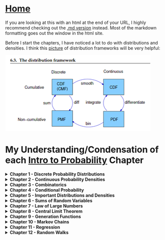 # <a href="https://angelddaz.github.io/bridgetomasters/"> Home </a>

If you are looking at this with an html at the end of your URL, I highly recommend checking out the [.md version](https://github.com/angelddaz/bridgetomasters/blob/master/introtoprob.md) instead. Most of the markdown formatting goes out the window in the html site.

Before I start the chapters, I have noticed a lot to do with distributions and densities. I think this [picture](https://github.com/angelddaz/bridgetomasters/blob/master/Py_scripts/misc/dist_framework.PNG) of distribution frameworks will be very helpful:

<img src="https://github.com/angelddaz/bridgetomasters/blob/master/Py_scripts/misc/dist_framework.PNG" alt = "you should go to the .md version of this site if you can't see this picture: https://github.com/angelddaz/bridgetomasters/blob/master/introtoprob.md">


# My Understanding/Condensation of each [Intro to Probability](https://www.dartmouth.edu/~chance/teaching_aids/books_articles/probability_book/amsbook.mac.pdf) Chapter

<details>
  <summary> <b> Chapter 1 - Discrete Probability Distributions </b> </summary>
<br>
Discrete basically means a finite number of possibilities within the context of probability.
The more we toss a coin, the more the sample mean approaches "True mean"

1.2 Discrete Probability Distributions
```
the sample space of the experiment is the set of all possible outcomes
```
i.e. Omega = sample space of a 6 sided die = {1, 2, 3, 4, 5, 6}
if E = 1
P(1) = 1/6 = Probability of rolling a 1 on a 6 sided die

basic set operations picture from the book. Very reminiscent of relational algebra in databases. I guess if we can consider sample spaces as databases of their own in a way.


<img src="https://github.com/angelddaz/bridgetomasters/blob/master/Py_scripts/misc/basic_set_operations.PNG" alt = "you should go to the .md version of this site if you can't see this picture: https://github.com/angelddaz/bridgetomasters/blob/master/introtoprob.md">


P(A∪B) = P(A) + P(B) − P(A∩B)
basically the left circle of a venn diagram plus the right circle minus the intersection equals the total area that both circles cover.

Tree Diagrams

definition:
```
The uniform distribution on a sample space Omega containing n elements is the function m defined by
m(ω) = 1 / n, for every ω ∈ Omega.
```

history of probability yay :)
Treating each dice as an independent event in a two dice experiment was a revolution apparently. who knew
by 
```Gerolamo Cardano(1501–1576) in his book Liber de Ludo Aleae```

if an event is favorable three out of four cases, the correct odds is 3 : 1
3/4ths probability is P(.75) and if you get the same success twice in a row, you would do (3/4) * (3/4) instead of squaring both odds, which is what Cardano did mistakenly.

There are two main ways to calculate probabilities according to the end of this chapter:
```
Pascal’s method was to develop an algorithm and use it to
calculate the fair division. This method is easy to implement on a computer and easy
to generalize. Fermat’s method, on the other hand, was to change the problem into
an equivalent problem for which he could use counting or combinatorial methods
```
1. Pascal method of using a generalizable algorithm
2. Fermat method of changing the problem so that we can use counting or combinatorial methods.

I'm not totally sure what the above 10 lines mean but will go into more detail as the book continues.

final thing in the chapter:
```
both the algorithmic approach and the combinatorial approach share equal billing
```
I had to look up equal billing because I am not familiar with this phrase, and it means basically equal importance. You could probably gather from the clues the words give you but one I haven't come across very often so I looked it up just to be sure and to make the book more accessible to first gen folks.

As a side note, I appreciate that this book has less chapters and more details. Think Stats was great as an intro to multiple topics but since I am familiar with a lot of it, programing and statistics, the parts which I am not familiar with I felt like it didn't go into enough detail. I'm having a good time with Open Intro Stats and this book so far, Intro to Prob. Some books just click and others don't through nobody's fault.

</details>

<details>
  <summary> <b> Chapter 2 - Continuous Probability Densities</b> </summary>
<br>
  
```summing an uncountable number of real numbers is a tricky business
```
Thinking face.emoji
simulations for how the proportion of success under a curve given an area, (x,y) = ([0,1],[0,1])
of course you can do this with calculus with an integral but simulation proportions is really interesting. 

```
different choices of coordinates will lead
to different assignments of probabilities
```
interesting. Most of the time, it's easy to think in x,y cartesian coordinates but other ones exist. especially with circular-y type stuff.

2.2 Continuous Density Functions
This is basically graphing the simulations in 2.1 it seems like. In smoothed out bar charts, or grabbing some sort of functions from these distributions of the simulations.

</details>

<details>
  <summary> <b> Chapter 3 - Combinatorics </b> </summary>
<br>

3.1 Permutations
```
The number of permutations of n increases so rapidly that even to list all permutations of 20 objects is impractical
```
3.2 Combination
n choose j = (factorial of n) / ((factorial of j)((factorial of (n - j)))

```
Bernoulli trials process is a sequence of n chance experiments such that

1. Each experiment has two possible outcomes, which we may call success and
failure.

2. The probability p of success on each experiment is the same for each experiment,
and this probability is not affected by any knowledge of previous
outcomes. The probability q of failure is given by q = 1 − p.
```
3.3 Card Shuffling
lots of proofs and theorems


</details>


<details>
  <summary> <b> Chapter 4 - Conditional Probability </b> </summary>
<br>
  
if events E and F are independent then:
```
P(E|F) = P(E) and P(F|E) = P(F)

or

at least one of the events has probability 0.
```
Another way to check for independence:
```
P(E ∩ F) = P(E)P(F) 
```

4.2  Continuous Conditional Probability
looks like conditional probability but with integrals

4.3 Paradoxes
Decision trees and using them based on how we receive or interpret information.

</details>

<details>
  <summary> <b> Chapter 5 - Important Distributions and Densities </b> </summary>
<br>




  </details>

<details>
  <summary> <b> Chapter 6 - Sums of Random Variables </b> </summary>
<br>


  </details>

<details>
  <summary> <b> Chapter 7 - Law of Large Numbers </b> </summary>
<br>


</details>

<details>
  <summary> <b> Chapter 8 - Central Limit Theorem </b> </summary>
<br>
  

</details>

<details>
  <summary> <b> Chapter 9 - Generation Functions </b> </summary>
<br>
  

</details>

<details>
  <summary> <b> Chapter 10 - Markov Chains </b> </summary>
<br>
  

</details>

<details>
  <summary> <b> Chapter 11 - Regression </b> </summary>
<br>

</details>

<details>
  <summary> <b> Chapter 12 - Random Walks </b> </summary>
<br>
  

</details>

